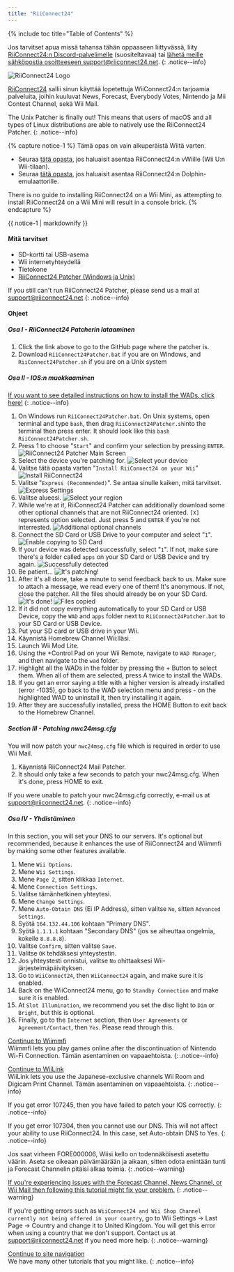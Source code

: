 ```yaml
---
title: "RiiConnect24"
---
```


{% include toc title="Table of Contents" %}

Jos tarvitset apua missä tahansa tähän oppaaseen liittyvässä, liity [RiiConnect24:n Discord-palvelimelle](https://discord.gg/rc24) (suositeltavaa) tai [ lähetä meille sähköpostia osoitteeseen support@riiconnect24.net](mailto:support@riiconnect24.net).
{: .notice--info}

![RiiConnect24 Logo](/images/WiiRC24Logo.jpg)

[RiiConnect24](https://rc24.xyz/) sallii sinun käyttää lopetettuja WiiConnect24:n tarjoamia palveluita, joihin kuuluvat News, Forecast, Everybody Votes, Nintendo ja Mii Contest Channel, sekä Wii Mail.

The Unix Patcher is finally out! This means that users of macOS and all types of Linux distributions are able to natively use the RiiConnect24 Patcher.
{: .notice--info}

{% capture notice-1 %}
Tämä opas on vain alkuperäistä Wiitä varten.

- Seuraa [tätä opasta](riiconnect24-vwii), jos haluaisit asentaa RiiConnect24:n vWiille (Wii U:n Wii-tilaan).
- Seuraa [tätä opasta](riiconnect24-dolphin), jos haluaisit asentaa RiiConnect24:n Dolphin-emulaattorille.

There is no guide to installing RiiConnect24 on a Wii Mini, as attempting to install RiiConnect24 on a Wii Mini will result in a console brick.
{% endcapture %}

<div class="notice--warning">{{ notice-1 | markdownify }}</div>

#### Mitä tarvitset

* SD-kortti tai USB-asema
* Wii internetyhteydellä
* Tietokone
* [RiiConnect24 Patcher (Windows ja Unix)](https://github.com/RiiConnect24/RiiConnect24-Patcher/releases)

If you still can't run RiiConnect24 Patcher, please send us a mail at support@riiconnect24.net
{: .notice--info}

#### Ohjeet

##### Osa I - RiiConnect24 Patcherin lataaminen

1. Click the link above to go to the GitHub page where the patcher is.
2. Download `RiiConnect24Patcher.bat` if you are on Windows, and `RiiConnect24Patcher.sh` if you are on a Unix system

##### Osa II - IOS:n muokkaaminen

[If you want to see detailed instructions on how to install the WADs, click here!](wiimodlite)
{: .notice--info}

1. On Windows run `RiiConnect24Patcher.bat`. On Unix systems, open terminal and type `bash`, then drag `RiiConnect24Patcher.sh`into the terminal then press enter. It should look like this `bash RiiConnect24Patcher.sh`.
2. Press 1 to choose "`Start`" and confirm your selection by pressing `ENTER`. ![RiiConnect24 Patcher Main Screen](/images/RC24_Patcher/1.JPG)
3. Select the device you're patching for. ![Select your device](/images/RC24_Patcher/2.JPG)
4. Valitse tätä opasta varten "`Install RiiConnect24 on your Wii`" ![Install RiiConnect24](/images/RC24_Patcher/3.JPG)
5. Valitse "`Express (Recommended)`". Se antaa sinulle kaiken, mitä tarvitset. ![Express Settings](/images/RC24_Patcher/4.JPG)
6. Valitse alueesi. ![Select your region](/images/RC24_Patcher/5.JPG)
7. While we're at it, RiiConnect24 Patcher can additionally download some other optional channels that are not RiiConnect24 oriented. `[X]` represents option selected. Just press 5 and `ENTER` if you're not interrested. ![Additional optional channels](/images/RC24_Patcher/6.JPG)
7. Connect the SD Card or USB Drive to your computer and select "`1`". ![Enable copying to SD Card](/images/RC24_Patcher/7.JPG)
8. If your device was detected successfully, select "`1`". If not, make sure there's a folder called `apps` on your SD Card or USB Device and try again. ![Successfully detected](/images/RC24_Patcher/8.JPG)
9. Be patient... ![It's patching!](/images/RC24_Patcher/9.JPG)
10. After it's all done, take a minute to send feedback back to us. Make sure to attach a message, we read every one of them! It's anonymous. If not, close the patcher. All the files should already be on your SD Card. ![It's done!](/images/RC24_Patcher/10.JPG) ![Files copied](/images/RC24_Patcher/11.PNG)
11. If it did not copy everything automatically to your SD Card or USB Device, copy the `WAD` and `apps` folder next to `RiiConnect24Patcher.bat` to your SD Card or USB Device.
12. Put your SD card or USB drive in your Wii.
13. Käynnistä Homebrew Channel Wii:lläsi.
14. Launch Wii Mod Lite.
15. Using the +Control Pad on your Wii Remote, navigate to `WAD Manager`, and then navigate to the `wad` folder.
16. Highlight all the WADs in the folder by pressing the + Button to select them. When all of them are selected, press A twice to install the WADs.
17. If you get an error saying a title with a higher version is already installed (error -1035), go back to the WAD selection menu and press - on the highlighted WAD to uninstall it, then try installing it again.
18. After they are successfully installed, press the HOME Button to exit back to the Homebrew Channel.

##### Section III - Patching nwc24msg.cfg

You will now patch your `nwc24msg.cfg` file which is required in order to use Wii Mail.

1. Käynnistä RiiConnect24 Mail Patcher.
2. It should only take a few seconds to patch your nwc24msg.cfg. When it's done, press HOME to exit.

If you were unable to patch your nwc24msg.cfg correctly, e-mail us at [support@riiconnect24.net](mailto:support@riiconnect24.net).
{: .notice--info}

##### Osa IV - Yhdistäminen

In this section, you will set your DNS to our servers. It's optional but recommended, because it enhances the use of RiiConnect24 and Wiimmfi by making some other features available.

1. Mene `Wii Options`.
2. Mene `Wii Settings`.
3. Mene `Page 2`, sitten klikkaa `Internet`.
4. Mene `Connection Settings`.
5. Valitse tämänhetkinen yhteytesi.
6. Mene `Change Settings`.
7. Mene `Auto-Obtain DNS` (Ei IP Address), sitten valitse `No`, sitten `Advanced Settings`.
8. Syötä `164.132.44.106` kohtaan "Primary DNS".
9. Syötä `1.1.1.1` kohtaan "Secondary DNS" (jos se aiheuttaa ongelmia, kokeile `8.8.8.8`).
10. Valitse `Confirm`, sitten valitse `Save`.
11. Valitse `OK` tehdäksesi yhteystestin.
12. Jos yhteystesti onnistui, valitse `No` ohittaaksesi Wii-järjestelmäpäivityksen.
13. Go to `WiiConnect24`, then `WiiConnect24` again, and make sure it is enabled.
14. Back on the WiiConnect24 menu, go to `Standby Connection` and make sure it is enabled.
15. At `Slot Illumination`, we recommend you set the disc light to `Dim` or `Bright`, but this is optional.
16. Finally, go to the `Internet` section, then `User Agreements` or `Agreement/Contact`, then `Yes`. Please read through this.


[Continue to Wiimmfi](wiimmfi)<br> Wiimmfi lets you play games online after the discontinuation of Nintendo Wi-Fi Connection. Tämän asentaminen on vapaaehtoista.
{: .notice--info}

[Continue to WiiLink](wiilink)<br> WiiLink lets you use the Japanese-exclusive channels Wii Room and Digicam Print Channel. Tämän asentaminen on vapaaehtoista.
{: .notice--info}

If you get error 107245, then you have failed to patch your IOS correctly.
{: .notice--info}

If you get error 107304, then you cannot use our DNS. This will not affect your ability to use RiiConnect24. In this case, set Auto-obtain DNS to Yes.
{: .notice--info}

Jos saat virheen FORE000006, Wiisi kello on todennäköisesti asetettu väärin. Aseta se oikeaan päivämäärään ja aikaan, sitten odota enintään tunti ja Forecast Channelin pitäisi alkaa toimia.
{: .notice--warning}

[If you're experiencing issues with the Forecast Channel, News Channel, or Wii Mail then following this tutorial might fix your problem.](deleting-vffs)
{: .notice--warning}

If you're getting errors such as `WiiConnect24 and Wii Shop Channel currently not being offered in your country`, go to Wii Settings -> Last Page -> Country and change it to United Kingdom. You will get this error when using a country that we don't support. Contact us at [support@riiconnect24.net](mailto:support@riiconnect24.net) if you need more help.
{: .notice--warning}

[Continue to site navigation](site-navigation)<br> We have many other tutorials that you might like.
{: .notice--info}
